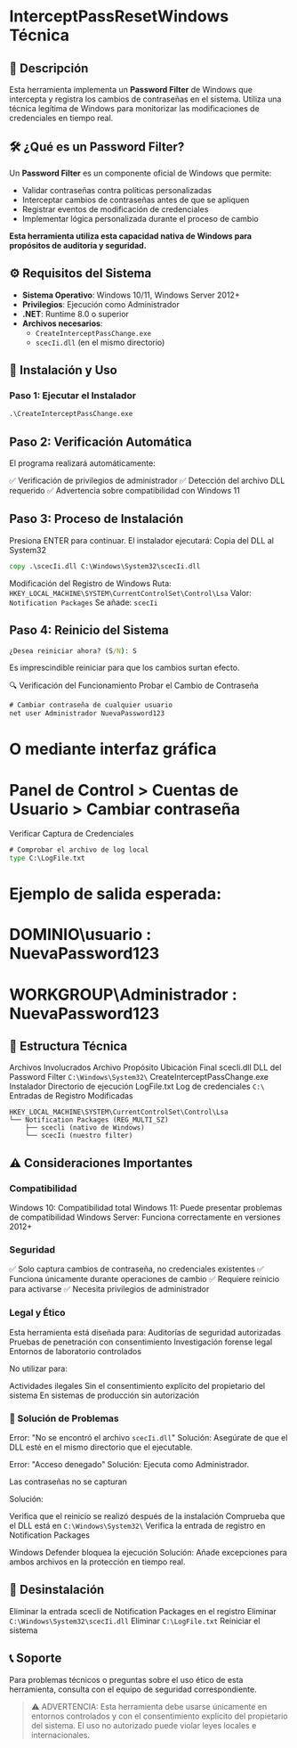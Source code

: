 # InterceptPassResetWindows Técnica

## 📖 Descripción

Esta herramienta implementa un **Password Filter** de Windows que intercepta y registra los cambios de contraseñas en el sistema. Utiliza una técnica legítima de Windows para monitorizar las modificaciones de credenciales en tiempo real.

## 🛠️ ¿Qué es un Password Filter?

Un **Password Filter** es un componente oficial de Windows que permite:
- Validar contraseñas contra políticas personalizadas
- Interceptar cambios de contraseñas antes de que se apliquen
- Registrar eventos de modificación de credenciales
- Implementar lógica personalizada durante el proceso de cambio

**Esta herramienta utiliza esta capacidad nativa de Windows para propósitos de auditoría y seguridad.**

## ⚙️ Requisitos del Sistema

- **Sistema Operativo**: Windows 10/11, Windows Server 2012+
- **Privilegios**: Ejecución como Administrador
- **.NET**: Runtime 8.0 o superior
- **Archivos necesarios**: 
  - `CreateInterceptPassChange.exe`
  - `scecIi.dll` (en el mismo directorio)

## 🚀 Instalación y Uso

### Paso 1: Ejecutar el Instalador

```cmd
.\CreateInterceptPassChange.exe
```

## Paso 2: Verificación Automática

El programa realizará automáticamente:

✅ Verificación de privilegios de administrador
✅ Detección del archivo DLL requerido
✅ Advertencia sobre compatibilidad con Windows 11

## Paso 3: Proceso de Instalación

Presiona ENTER para continuar. El instalador ejecutará:
Copia del DLL al System32

```cmd
copy .\scecIi.dll C:\Windows\System32\scecIi.dll
```

Modificación del Registro de Windows
Ruta: `HKEY_LOCAL_MACHINE\SYSTEM\CurrentControlSet\Control\Lsa`
Valor: `Notification Packages`
Se añade: `scecIi`

## Paso 4: Reinicio del Sistema

```cmd
¿Desea reiniciar ahora? (S/N): S
```

Es imprescindible reiniciar para que los cambios surtan efecto.

🔍 Verificación del Funcionamiento
Probar el Cambio de Contraseña

```cmd
# Cambiar contraseña de cualquier usuario
net user Administrador NuevaPassword123
```

# O mediante interfaz gráfica
# Panel de Control > Cuentas de Usuario > Cambiar contraseña
Verificar Captura de Credenciales

```cmd
# Comprobar el archivo de log local
type C:\LogFile.txt
```

# Ejemplo de salida esperada:
# DOMINIO\usuario : NuevaPassword123
# WORKGROUP\Administrador : NuevaPassword123

## 🔧 Estructura Técnica

Archivos Involucrados
Archivo	Propósito	Ubicación Final
scecIi.dll	DLL del Password Filter	`C:\Windows\System32\`
CreateInterceptPassChange.exe	Instalador	Directorio de ejecución
LogFile.txt	Log de credenciales	`C:\`
Entradas de Registro Modificadas

```
HKEY_LOCAL_MACHINE\SYSTEM\CurrentControlSet\Control\Lsa
└── Notification Packages (REG_MULTI_SZ)
    ├── scecli (nativo de Windows)
    └── scecIi (nuestro filter)
```

## ⚠️ Consideraciones Importantes

### Compatibilidad

Windows 10: Compatibilidad total
Windows 11: Puede presentar problemas de compatibilidad
Windows Server: Funciona correctamente en versiones 2012+

### Seguridad

✅ Solo captura cambios de contraseña, no credenciales existentes
✅ Funciona únicamente durante operaciones de cambio
✅ Requiere reinicio para activarse
✅ Necesita privilegios de administrador

### Legal y Ético

Esta herramienta está diseñada para:
Auditorías de seguridad autorizadas
Pruebas de penetración con consentimiento
Investigación forense legal
Entornos de laboratorio controlados

No utilizar para:

Actividades ilegales
Sin el consentimiento explícito del propietario del sistema
En sistemas de producción sin autorización

### 🐛 Solución de Problemas

Error: "No se encontró el archivo `scecIi.dll`"
Solución: Asegúrate de que el DLL esté en el mismo directorio que el ejecutable.

Error: "Acceso denegado"
Solución: Ejecuta como Administrador.

Las contraseñas no se capturan

Solución:

Verifica que el reinicio se realizó después de la instalación
Comprueba que el DLL está en `C:\Windows\System32\`
Verifica la entrada de registro en Notification Packages

Windows Defender bloquea la ejecución
Solución: Añade excepciones para ambos archivos en la protección en tiempo real.

## 🔄 Desinstalación

Eliminar la entrada scecIi de Notification Packages en el registro
Eliminar `C:\Windows\System32\scecIi.dll`
Eliminar `C:\LogFile.txt`
Reiniciar el sistema

## 📞 Soporte

Para problemas técnicos o preguntas sobre el uso ético de esta herramienta, consulta con el equipo de seguridad correspondiente.

> ⚠️ ADVERTENCIA: Esta herramienta debe usarse únicamente en entornos controlados y con el consentimiento explícito del propietario del sistema. El uso no autorizado puede violar leyes locales e internacionales.
